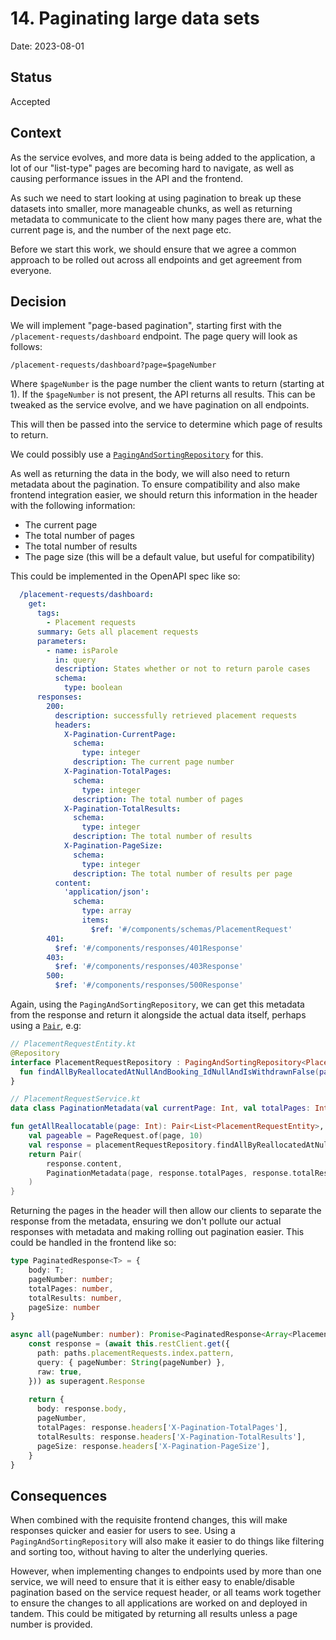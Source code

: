 # 14. Paginating large data sets

Date: 2023-08-01

## Status

Accepted

## Context

As the service evolves, and more data is being added to the application, a lot of our "list-type"
pages are becoming hard to navigate, as well as causing performance issues in the API and the 
frontend.

As such we need to start looking at using pagination to break up these datasets into smaller, 
more manageable chunks, as well as returning metadata to communicate to the client how many 
pages there are, what the current page is, and the number of the next page etc.

Before we start this work, we should ensure that we agree a common approach to be rolled out
across all endpoints and get agreement from everyone.

## Decision

We will implement "page-based pagination", starting first with the `/placement-requests/dashboard`
endpoint. The page query will look as follows:

```
/placement-requests/dashboard?page=$pageNumber
```

Where `$pageNumber` is the page number the client wants to return (starting at 1). If the 
`$pageNumber` is not present, the API returns all results. This can be tweaked as the 
service evolve, and we have pagination on all endpoints.

This will then be passed into the service to determine which page of results to return.

We could possibly use a [`PagingAndSortingRepository`][1] for this.

As well as returning the data in the body, we will also need to return metadata about the 
pagination. To ensure compatibility and also make frontend integration easier, we should
return this information in the header with the following information:

- The current page
- The total number of pages
- The total number of results
- The page size (this will be a default value, but useful for compatibility)

This could be implemented in the OpenAPI spec like so:

```yml
  /placement-requests/dashboard:
    get:
      tags:
        - Placement requests
      summary: Gets all placement requests
      parameters:
        - name: isParole
          in: query
          description: States whether or not to return parole cases
          schema:
            type: boolean
      responses:
        200:
          description: successfully retrieved placement requests
          headers:
            X-Pagination-CurrentPage:
              schema:
                type: integer
              description: The current page number
            X-Pagination-TotalPages:
              schema:
                type: integer
              description: The total number of pages
            X-Pagination-TotalResults:
              schema:
                type: integer
              description: The total number of results
            X-Pagination-PageSize:
              schema:
                type: integer
              description: The total number of results per page
          content:
            'application/json':
              schema:
                type: array
                items:
                  $ref: '#/components/schemas/PlacementRequest'
        401:
          $ref: '#/components/responses/401Response'
        403:
          $ref: '#/components/responses/403Response'
        500:
          $ref: '#/components/responses/500Response'
```

Again, using the `PagingAndSortingRepository`, we can get this metadata from the response and return
it alongside the actual data itself, perhaps using a [`Pair`][2], e.g:

```kotlin
// PlacementRequestEntity.kt
@Repository
interface PlacementRequestRepository : PagingAndSortingRepository<PlacementRequestEntity, UUID> {
  fun findAllByReallocatedAtNullAndBooking_IdNullAndIsWithdrawnFalse(pageable: Pageable): Page<PlacementRequestEntity>
}

// PlacementRequestService.kt
data class PaginationMetadata(val currentPage: Int, val totalPages: Int, val totalResults: Int, val pageSize: Int)

fun getAllReallocatable(page: Int): Pair<List<PlacementRequestEntity>, PaginationMetadata> {
    val pageable = PageRequest.of(page, 10)
    val response = placementRequestRepository.findAllByReallocatedAtNullAndBooking_IdNullAndIsWithdrawnFalse(pageable)
    return Pair(
        response.content,
        PaginationMetadata(page, response.totalPages, response.totalResults, 10)
    )
}
```

Returning the pages in the header will then allow our clients to separate the response from the
metadata, ensuring we don't pollute our actual responses  with metadata and making rolling out
pagination easier. This could be handled in the frontend like so:

```typescript
type PaginatedResponse<T> = { 
    body: T; 
    pageNumber: number; 
    totalPages: number, 
    totalResults: number, 
    pageSize: number 
}

async all(pageNumber: number): Promise<PaginatedResponse<Array<PlacementRequest>>> {
    const response = (await this.restClient.get({
      path: paths.placementRequests.index.pattern,
      query: { pageNumber: String(pageNumber) },
      raw: true,
    })) as superagent.Response
    
    return {
      body: response.body,
      pageNumber,
      totalPages: response.headers['X-Pagination-TotalPages'],
      totalResults: response.headers['X-Pagination-TotalResults'],
      pageSize: response.headers['X-Pagination-PageSize'],
    }
}
```

## Consequences

When combined with the requisite frontend changes, this will make responses quicker and easier
for users to see. Using a `PagingAndSortingRepository` will also make it easier to do things
like filtering and sorting too, without having to alter the underlying queries.

However, when implementing changes to endpoints used by more than one service, we will need
to ensure that it is either easy to enable/disable pagination based on the service request
header, or all teams work together to ensure the changes to all applications are worked on
and deployed in tandem. This could be mitigated by returning all results unless a page number
is provided.

[1]: https://www.baeldung.com/spring-data-jpa-pagination-sorting
[2]: https://kotlinlang.org/api/latest/jvm/stdlib/kotlin/-pair/